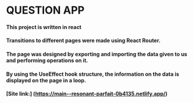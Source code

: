# QUESTION APP

#### This project is written in react
#### Transitions to different pages were made using React Router.
#### The page was designed by exporting and importing the data given to us and performing operations on it.
#### By using the UseEffect hook structure, the information on the data is displayed on the page in a loop.

#### [**Site link:**]  (https://main--resonant-parfait-0b4135.netlify.app/)